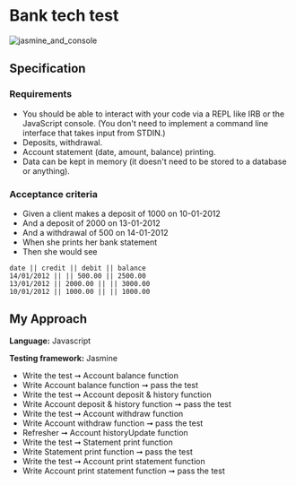 # Bank tech test
![jasmine_and_console](https://user-images.githubusercontent.com/36331920/40311680-83fbddb2-5d08-11e8-93ae-d6f4374b005c.png)

## Specification

### Requirements
- You should be able to interact with your code via a REPL like IRB or the JavaScript console. (You don't need to implement a command line interface that takes input from STDIN.)
- Deposits, withdrawal.
- Account statement (date, amount, balance) printing.
- Data can be kept in memory (it doesn't need to be stored to a database or anything).

### Acceptance criteria

- Given a client makes a deposit of 1000 on 10-01-2012
- And a deposit of 2000 on 13-01-2012
- And a withdrawal of 500 on 14-01-2012
- When she prints her bank statement
- Then she would see
```
date || credit || debit || balance
14/01/2012 || || 500.00 || 2500.00
13/01/2012 || 2000.00 || || 3000.00
10/01/2012 || 1000.00 || || 1000.00
```

## My Approach

**Language:** Javascript

**Testing framework:** Jasmine

- Write the test ➞ Account balance function
- Write Account balance function ➞ pass the test
- Write the test ➞ Account deposit & history function
- Write Account deposit & history function ➞ pass the test
- Write the test ➞ Account withdraw function
- Write Account withdraw function ➞ pass the test
- Refresher ➞ Account historyUpdate function
- Write the test ➞ Statement print function
- Write Statement print function ➞ pass the test
- Write the test ➞ Account print statement function
- Write Account print statement function ➞ pass the test
